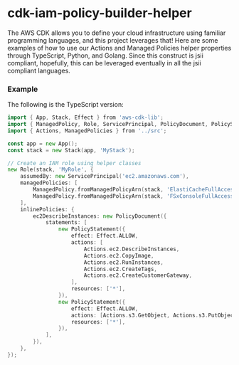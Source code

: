 # cdk-iam-policy-builder-helper

The AWS CDK allows you to define your cloud infrastructure using familiar programming languages, and this project
leverages that! Here are some examples of how to use our Actions and Managed Policies helper properties through
TypeScript, Python, and Golang.  Since this construct is jsii compliant, hopefully, this can be leveraged eventually in all the jsii compliant languages.

### Example

The following is the TypeScript version:

```go
import { App, Stack, Effect } from 'aws-cdk-lib';
import { ManagedPolicy, Role, ServicePrincipal, PolicyDocument, PolicyStatement, } from 'aws-cdk-lib/aws-iam';
import { Actions, ManagedPolicies } from '../src';

const app = new App();
const stack = new Stack(app, 'MyStack');

// Create an IAM role using helper classes
new Role(stack, 'MyRole', {
    assumedBy: new ServicePrincipal('ec2.amazonaws.com'),
    managedPolicies: [
        ManagedPolicy.fromManagedPolicyArn(stack, 'ElastiCacheFullAccess', ManagedPolicies.AmazonElastiCacheFullAccess.Arn),
        ManagedPolicy.fromManagedPolicyArn(stack, 'FSxConsoleFullAccess', ManagedPolicies.AmazonFSxConsoleFullAccess.Arn),
    ],
    inlinePolicies: {
        ec2DescribeInstances: new PolicyDocument({
            statements: [
                new PolicyStatement({
                    effect: Effect.ALLOW,
                    actions: [
                        Actions.ec2.DescribeInstances,
                        Actions.ec2.CopyImage,
                        Actions.ec2.RunInstances,
                        Actions.ec2.CreateTags,
                        Actions.ec2.CreateCustomerGateway,
                    ],
                    resources: ['*'],
                }),
                new PolicyStatement({
                    effect: Effect.ALLOW,
                    actions: [Actions.s3.GetObject, Actions.s3.PutObject, Actions.s3.DeleteObject],
                    resources: ['*'],
                }),
            ],
        }),
    },
});
```
